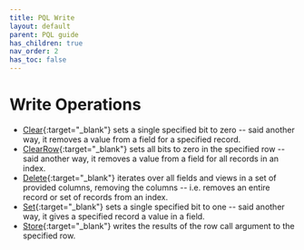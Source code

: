 ```yaml
---
title: PQL Write
layout: default
parent: PQL guide
has_children: true
nav_order: 2
has_toc: false
---
```


# Write Operations

- [Clear](/pql-guide/write/clear){:target="_blank"} sets a single specified bit to zero -- said another way, it removes a value from a field for a specified record.
- [ClearRow](/pql-guide/write/clearrow){:target="_blank"} sets all bits to zero in the specified row -- said another way, it removes a value from a field for all records in an index.
- [Delete](/pql-guide/write/delete){:target="_blank"} iterates over all fields and views in a set of provided columns, removing the columns -- i.e. removes an entire record or set of records from an index.
- [Set](/pql-guide/write/set){:target="_blank"} sets a single specified bit to one -- said another way, it gives a specified record a value in a field.
- [Store](/pql-guide/write/store){:target="_blank"} writes the results of the row call argument to the specified row.
